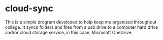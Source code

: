 # cloud-sync
This is a simple program developed to help keep me organized throughout college. It syncs folders and files from a usb drive to a computer hard drive and/or cloud storage service, in this case, Microsoft OneDrive.
